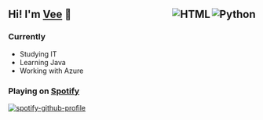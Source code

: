 
## Hi! I'm [Vee](https://discord.com/users/427476505455624193) :wave: <img align="right" src="https://img.shields.io/badge/Python-14354C?style=for-the-badge&logo=python&logoColor=white" alt="Python" /><img align="right" src="https://img.shields.io/badge/HTML5-E34F26?style=for-the-badge&logo=html5&logoColor=white" alt="HTML" />


### Currently
- Studying IT
- Learning Java
- Working with Azure

### Playing on [Spotify](https://open.spotify.com/user/18s4bz9f7vrjj7q68ks2oaqg0?si=dd2e6514c1c94054)
[![spotify-github-profile](https://spotify-github-profile.vercel.app/api/view?uid=18s4bz9f7vrjj7q68ks2oaqg0&cover_image=true&theme=natemoo-re&bar_color=53b14f&bar_color_cover=true)](https://spotify-github-profile.vercel.app/api/view?uid=18s4bz9f7vrjj7q68ks2oaqg0&redirect=true)
